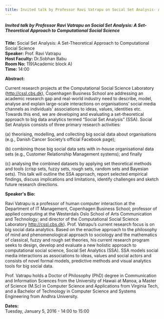 ```yaml
---
title: Invited talk by Professor Ravi Vatrapu on Social Set Analysis- A Set-Theoretical Approach to Computational Social Science
---
```


##### **Invited talk by Professor Ravi Vatrapu on Social Set Analysis: A Set-Theoretical Approach to Computational Social Science**
**Title:** Social Set Analysis: A Set-Theoretical Approach to Computational Social Science  
**Speaker:** Prof. Ravi Vatrapu  
**Host Faculty:** Dr.Sobhan Babu  
**Room No:** 119(Academic block A)  
**Time:** 14:00  

**Abstract:**

Current research projects at the Computational Social Science Laboratory (http://cssl.cbs.dk), Copenhagen Business School are addressing an academic research gap and real-world industry need to describe, model, analyse and explain large-scale interactions on organisations’ social media channels as individuals' associations to ideas, values, identities etc. Towards this end, we are developing and evaluating a set-theoretical approach to big data analytics termed “Social Set Analysis” (SSA).  Social Set Analysis consists of three primary research activities:

(a) theorising, modelling, and collecting big social data about organisations (e.g., Danish Cancer Society’s official Facebook page);

(b) combining those big social data sets with in-house organisational data sets (e.g., Customer Relationship Management systems); and finally

(c) analysing the combined datasets by applying set theoretical methods and tools (crisp sets, fuzzy sets, rough sets, random sets and Bayesian sets). This talk will outline the SSA approach, report selected empirical findings, discuss implications and limitations, identify challenges and sketch future research directions.

**Speaker's Bio:**

Ravi Vatrapu is a professor of human computer interaction at the Department of IT Management, Copenhagen Business School; professor of applied computing at the Westerdals Oslo School of Arts Communication and Technology; and director of the Computational Social Science Laboratory http://cssl.cbs.dk).  Prof. Vatrapu’s current research focus is on big social data analytics. Based on the enactive approach to the philosophy of mind and phenomenological approach to sociology and the mathematics of classical, fuzzy and rough set theories, his current research program seeks to design, develop and evaluate a new holistic approach to computational social science, Social Set Analytics (SSA). SSA models social media interactions as associations to ideas, values and social actors and consists of novel formal models, predictive methods and visual analytics tools for big social data.

Prof. Vatrapu holds a Doctor of Philosophy (PhD) degree in Communication and Information Sciences from the University of Hawaii at Manoa, a Master of Science (M.Sc) in Computer Science and Applications from Virginia Tech, and a Bachelor of Technology in Computer Science and Systems Engineering from Andhra University.

**Dates:**  
Tuesday, January 5, 2016 - 14:00 to 15:00